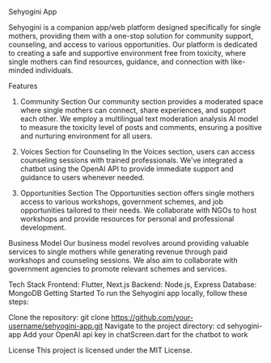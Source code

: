 Sehyogini App


Sehyogini is a companion app/web platform designed specifically for single mothers, providing them with a one-stop solution for community support, counseling, and access to various opportunities. Our platform is dedicated to creating a safe and supportive environment free from toxicity, where single mothers can find resources, guidance, and connection with like-minded individuals.


Features
1. Community Section
Our community section provides a moderated space where single mothers can connect, share experiences, and support each other. We employ a multilingual text moderation analysis AI model to measure the toxicity level of posts and comments, ensuring a positive and nurturing environment for all users.


2. Voices Section for Counseling
In the Voices section, users can access counseling sessions with trained professionals. We've integrated a chatbot using the OpenAI API to provide immediate support and guidance to users whenever needed.


3. Opportunities Section
The Opportunities section offers single mothers access to various workshops, government schemes, and job opportunities tailored to their needs. We collaborate with NGOs to host workshops and provide resources for personal and professional development.


Business Model
Our business model revolves around providing valuable services to single mothers while generating revenue through paid workshops and counseling sessions. We also aim to collaborate with government agencies to promote relevant schemes and services.


Tech Stack
Frontend: Flutter, Next.js
Backend: Node.js, Express
Database: MongoDB
Getting Started
To run the Sehyogini app locally, follow these steps:


Clone the repository: git clone https://github.com/your-username/sehyogini-app.git
Navigate to the project directory: cd sehyogini-app
Add your OpenAI api key in chatScreen.dart for the chatbot to work



License
This project is licensed under the MIT License.

